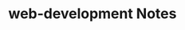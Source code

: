 # web-development Notes

<!--
## FRONTEND
### [HTML](https://github.com/saif-mal1k/web-development/tree/main/HTML "click to open C notes") 
### [CSS](https://github.com/saif-mal1k/web-development/tree/main/CSS "click to open md syntax notes") 
### [JavaScript Notes](https://github.com/saif-mal1k/web-development/tree/main/JavaScript "click to open JavaScript notes")

## BACKEND
### [DJANGO](https://github.com/saif-mal1k/web-development/tree/main/DJANGO "click to open C notes") 

## operations

-->
